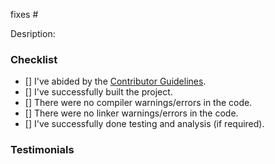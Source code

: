 <!-- Do NOT delete this template. Its great that you decided to contribute 
to our project. :) Kindly fill the template accordingly! -->
fixes # <issue number>

Desription:
<!-- The title should be short and relevant. -->

### Checklist

<!-- Fill this checklist carefully -->

- [] I've abided by the [Contributor Guidelines](CONTRIBUTING.md).
- [] I've successfully built the project.
- [] There were no compiler warnings/errors in the code.
- [] There were no linker warnings/errors in the code.
- [] I've successfully done testing and analysis (if required).

### Testimonials

<!-- Attach any images/screenshots or links if applicable. Else, write NA here -->

